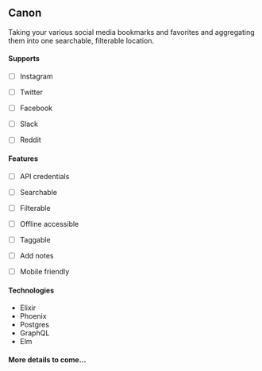 ## Canon

Taking your various social media bookmarks and favorites and aggregating them into one searchable, filterable location.


#### Supports

- [ ] Instagram
- [ ] Twitter
- [ ] Facebook
- [ ] Slack
- [ ] Reddit


#### Features

- [ ] API credentials
- [ ] Searchable
- [ ] Filterable
- [ ] Offline accessible
- [ ] Taggable
- [ ] Add notes
- [ ] Mobile friendly


#### Technologies

* Elixir
* Phoenix
* Postgres
* GraphQL
* Elm


#### More details to come...

